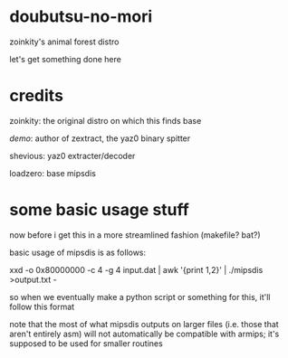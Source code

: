# doubutsu-no-mori
zoinkity's animal forest distro

let's get something done here

# credits
zoinkity: the original distro on which this finds base

_demo_: author of zextract, the yaz0 binary spitter

shevious: yaz0 extracter/decoder

loadzero: base mipsdis

# some basic usage stuff
now before i get this in a more streamlined fashion (makefile?  bat?)

basic usage of mipsdis is as follows:

xxd -o 0x80000000 -c 4 -g 4 input.dat | awk '{print $1,$2}' | ./mipsdis >output.txt -

so when we eventually make a python script or something for this, it'll follow this format

note that the most of what mipsdis outputs on larger files (i.e. those that aren't entirely asm) will not automatically be compatible with armips; it's supposed to be used for smaller routines
